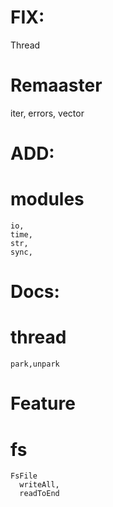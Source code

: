 
# FIX:
  Thread

# Remaaster
  iter,
  errors,
  vector

# ADD:
  # modules
    io,
    time,
    str,
    sync,
# Docs:
  # thread
    park,unpark

# Feature
  # fs
    FsFile
      writeAll,
      readToEnd
